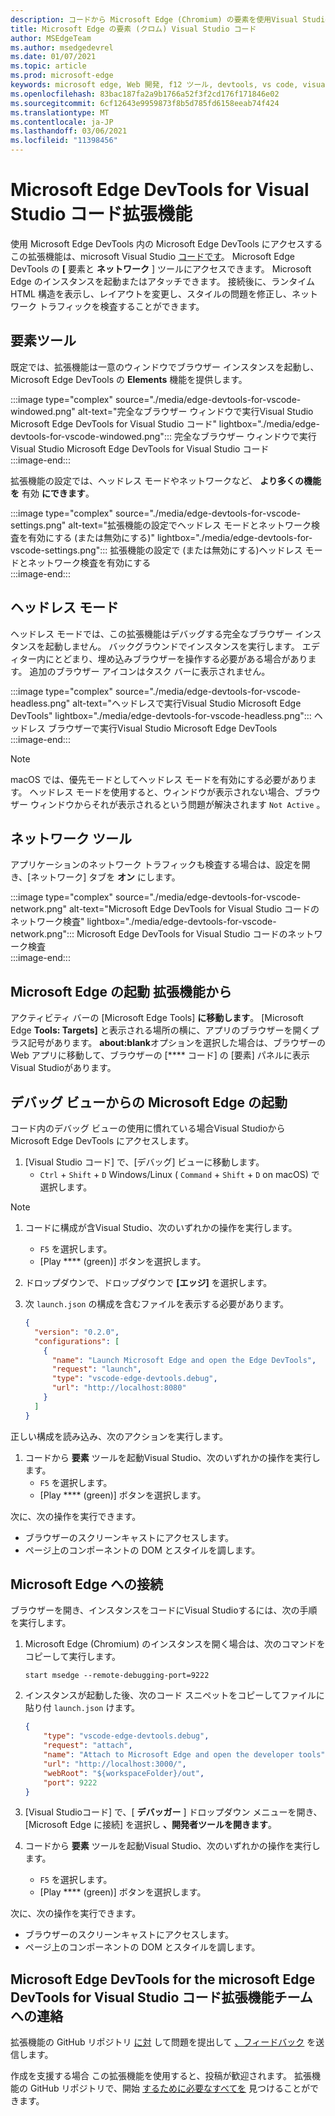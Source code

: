 ```yaml
---
description: コードから Microsoft Edge (Chromium) の要素を使用Visual Studio方法
title: Microsoft Edge の要素 (クロム) Visual Studio コード
author: MSEdgeTeam
ms.author: msedgedevrel
ms.date: 01/07/2021
ms.topic: article
ms.prod: microsoft-edge
keywords: microsoft edge, Web 開発, f12 ツール, devtools, vs code, visual studio code, elements
ms.openlocfilehash: 83bac187fa2a9b1766a52f3f2cd176f171846e02
ms.sourcegitcommit: 6cf12643e9959873f8b5d785fd6158eeab74f424
ms.translationtype: MT
ms.contentlocale: ja-JP
ms.lasthandoff: 03/06/2021
ms.locfileid: "11398456"
---
```

# <a name="microsoft-edge-devtools-for-visual-studio-code-extension"></a>Microsoft Edge DevTools for Visual Studio コード拡張機能  

使用 <!--the [Microsoft Edge DevTools for Visual Studio Code][VisualstudioMarketplaceElementsMicrosoftEdgeChromium] -->Microsoft Edge DevTools 内の Microsoft Edge DevTools にアクセスするこの拡張機能は、microsoft Visual Studio [コードです][VisualstudioCode]。  Microsoft Edge DevTools の **[** 要素と **ネットワーク** ] ツールにアクセスできます。  Microsoft Edge のインスタンスを起動またはアタッチできます。  接続後に、ランタイム HTML 構造を表示し、レイアウトを変更し、スタイルの問題を修正し、ネットワーク トラフィックを検査することができます。  

## <a name="elements-tool"></a>要素ツール  

既定では、拡張機能は一意のウィンドウでブラウザー インスタンスを起動し、Microsoft Edge DevTools の **Elements** 機能を提供します。  

:::image type="complex" source="./media/edge-devtools-for-vscode-windowed.png" alt-text="完全なブラウザー ウィンドウで実行Visual Studio Microsoft Edge DevTools for Visual Studio コード" lightbox="./media/edge-devtools-for-vscode-windowed.png":::
   完全なブラウザー ウィンドウで実行Visual Studio Microsoft Edge DevTools for Visual Studio コード  
:::image-end:::  

拡張機能の設定では、ヘッドレス モードやネットワークなど、 **より多くの機能を** 有効 **にできます**。  

:::image type="complex" source="./media/edge-devtools-for-vscode-settings.png" alt-text="拡張機能の設定でヘッドレス モードとネットワーク検査を有効にする (または無効にする)" lightbox="./media/edge-devtools-for-vscode-settings.png":::
   拡張機能の設定で \(または無効にする)ヘッドレス モードとネットワーク検査を有効にする  
:::image-end:::  

## <a name="headless-mode"></a>ヘッドレス モード  

ヘッドレス モードでは、この拡張機能はデバッグする完全なブラウザー インスタンスを起動しません。  バックグラウンドでインスタンスを実行します。  エディター内にとどまり、埋め込みブラウザーを操作する必要がある場合があります。  追加のブラウザー アイコンはタスク バーに表示されません。  

:::image type="complex" source="./media/edge-devtools-for-vscode-headless.png" alt-text="ヘッドレスで実行Visual Studio Microsoft Edge DevTools" lightbox="./media/edge-devtools-for-vscode-headless.png":::
   ヘッドレス ブラウザーで実行Visual Studio Microsoft Edge DevTools  
:::image-end:::  

> [!NOTE]
> macOS では、優先モードとしてヘッドレス モードを有効にする必要があります。  ヘッドレス モードを使用すると、ウィンドウが表示されない場合、ブラウザー ウィンドウからそれが表示されるという問題が解決されます `Not Active` 。  

## <a name="network-tool"></a>ネットワーク ツール  

アプリケーションのネットワーク トラフィックも検査する場合は、設定を開き、[ネットワーク] タブを **オン** にします。  

:::image type="complex" source="./media/edge-devtools-for-vscode-network.png" alt-text="Microsoft Edge DevTools for Visual Studio コードのネットワーク検査" lightbox="./media/edge-devtools-for-vscode-network.png":::
    Microsoft Edge DevTools for Visual Studio コードのネットワーク検査  
:::image-end:::  

## <a name="launching-microsoft-edge-from-the-extension"></a>Microsoft Edge の起動 拡張機能から  

アクティビティ バーの [Microsoft Edge Tools] **に移動します**。  [Microsoft Edge **Tools: Targets]** と表示される場所の横に、アプリのブラウザーを開くプラス記号があります。  **about:blank**オプションを選択した場合は、ブラウザーの Web アプリに移動して、ブラウザーの [**** コード] の [要素] パネルに表示Visual Studioがあります。  

## <a name="launching-microsoft-edge-from-the-debug-view"></a>デバッグ ビューからの Microsoft Edge の起動  

コード内のデバッグ ビューの使用に慣れている場合Visual Studioから Microsoft Edge DevTools にアクセスします。  

1.  [Visual Studio コード] で、[デバッグ] ビューに移動します。 
    *   `Ctrl` + `Shift` + `D` Windows/Linux \( `Command` + `Shift` + `D` on macOS\) で選択します。  

<!--TODO:  Is this section intended to be optional  -->  
> [!NOTE]
> 1.  コードに構成が含Visual Studio、次のいずれかの操作を実行します。  
>     *   `F5` を選択します。  
>     *   [Play **** \(green\)] ボタンを選択します。  
> 1.  ドロップダウンで、ドロップダウンで **[エッジ]** を選択します。  
> 1.  次 `launch.json` の構成を含むファイルを表示する必要があります。  
>     
>     ```json
>     {
>       "version": "0.2.0",
>       "configurations": [
>         {
>           "name": "Launch Microsoft Edge and open the Edge DevTools",
>           "request": "launch",
>           "type": "vscode-edge-devtools.debug",
>           "url": "http://localhost:8080"
>         }
>       ]
>     }
>     ```  
>     
> 正しい構成を読み込み、次のアクションを実行します。  

1.  コードから **要素** ツールを起動Visual Studio、次のいずれかの操作を実行します。 
    *   `F5` を選択します。  
    *   [Play **** \(green\)] ボタンを選択します。  
         
次に、次の操作を実行できます。  

*   ブラウザーのスクリーンキャストにアクセスします。  
*   ページ上のコンポーネントの DOM とスタイルを調します。  

## <a name="attaching-to-microsoft-edge"></a>Microsoft Edge への接続  

ブラウザーを開き、インスタンスをコードにVisual Studioするには、次の手順を実行します。 

1.  Microsoft Edge \(Chromium\) のインスタンスを開く場合は、次のコマンドをコピーして実行します。  
    
    ```shell
    start msedge --remote-debugging-port=9222
    ```  
    
1.  インスタンスが起動した後、次のコード スニペットをコピーしてファイルに貼り付 `launch.json` けます。  
    
    ```json
    {
        "type": "vscode-edge-devtools.debug",
        "request": "attach",
        "name": "Attach to Microsoft Edge and open the developer tools",
        "url": "http://localhost:3000/",
        "webRoot": "${workspaceFolder}/out",
        "port": 9222
    }
    ```  
    
1.  [Visual Studioコード] で、[ **デバッガー** ] ドロップダウン メニューを開き、[Microsoft Edge に接続] を選択し **、開発者ツールを開きます**。  
1.  コードから **要素** ツールを起動Visual Studio、次のいずれかの操作を実行します。 
    *   `F5` を選択します。  
    *   [Play **** \(green\)] ボタンを選択します。  
         
次に、次の操作を実行できます。  

*   ブラウザーのスクリーンキャストにアクセスします。  
*   ページ上のコンポーネントの DOM とスタイルを調します。  
    
## <a name="getting-in-touch-with-the-microsoft-edge-devtools-for-visual-studio-code-extension-team"></a>Microsoft Edge DevTools for the microsoft Edge DevTools for Visual Studio コード拡張機能チームへの連絡  

拡張機能の GitHub リポジトリ [に対][GithubMicrosoftVscodeEdgeDevtoolsNewIssue] して問題を提出して [、フィードバック][GithubMicrosoftVscodeEdgeDevtools] を送信します。  

作成を支援する場合 <!--the Microsoft Edge DevTools for Visual Studio Code -->この拡張機能を使用すると、投稿が歓迎されます。  拡張機能の GitHub リポジトリで、開始 [するために必要なすべてを][GithubMicrosoftVscodeEdgeDevtools] 見つけることができます。  

<!--links -->  

[VisualstudioCode]: https://code.visualstudio.com "Visual Studioコード"  
[VisualStudioCodeDocs]: https://code.visualstudio.com/Docs "ドキュメント |Visual Studioコード"   

[GithubMicrosoftVscodeEdgeDevtools]: https://github.com/Microsoft/vscode-edge-devtools "microsoft/vscode-edge-devtools | GitHub"  
[GithubMicrosoftVscodeEdgeDevtoolsNewIssue]: https://github.com/Microsoft/vscode-edge-devtools/issues/new "新しい問題 - microsoft/vscode-edge-devtools |GitHub"

[VisualstudioMarketplaceElementsMicrosoftEdgeChromium]: https://marketplace.visualstudio.com/items?itemName=ms-edgedevtools.vscode-edge-devtools "Microsoft Edge Tools for Visual Studio コード"  
